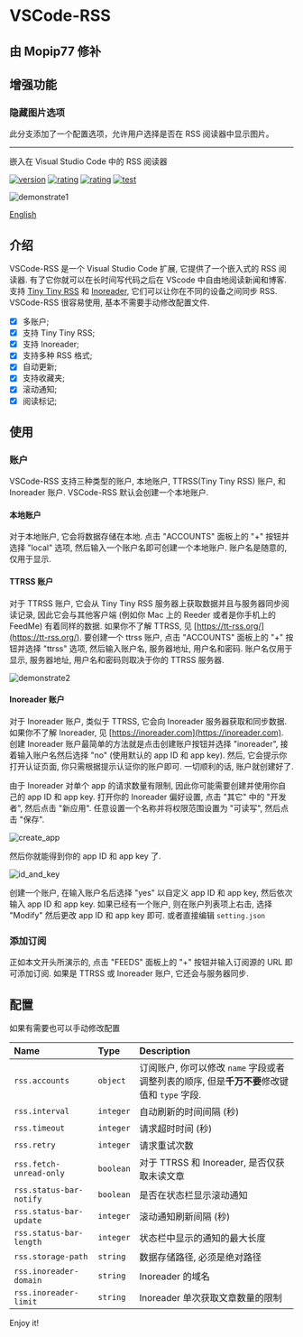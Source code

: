# VSCode-RSS

## 由 Mopip77 修补

## 增强功能

### 隐藏图片选项

此分支添加了一个配置选项，允许用户选择是否在 RSS 阅读器中显示图片。

---

嵌入在 Visual Studio Code 中的 RSS 阅读器

[![version](https://vsmarketplacebadge.apphb.com/version-short/luyuhuang.rss.svg)](https://marketplace.visualstudio.com/items?itemName=luyuhuang.rss)
[![rating](https://vsmarketplacebadge.apphb.com/rating-short/luyuhuang.rss.svg)](https://marketplace.visualstudio.com/items?itemName=luyuhuang.rss)
[![rating](https://vsmarketplacebadge.apphb.com/installs-short/luyuhuang.rss.svg)](https://marketplace.visualstudio.com/items?itemName=luyuhuang.rss)
[![test](https://github.com/luyuhuang/vscode-rss/workflows/test/badge.svg)](https://github.com/luyuhuang/vscode-rss/actions/)

![demonstrate1](https://s1.ax1x.com/2020/06/18/Nmyedf.gif)

[English](README.md)

## 介绍

VSCode-RSS 是一个 Visual Studio Code 扩展, 它提供了一个嵌入式的 RSS 阅读器. 有了它你就可以在长时间写代码之后在 VScode 中自由地阅读新闻和博客. 支持 [Tiny Tiny RSS](https://tt-rss.org/) 和 [Inoreader](https://inoreader.com), 它们可以让你在不同的设备之间同步 RSS. VSCode-RSS 很容易使用, 基本不需要手动修改配置文件.

- [x] 多账户;
- [x] 支持 Tiny Tiny RSS;
- [x] 支持 Inoreader;
- [x] 支持多种 RSS 格式;
- [x] 自动更新;
- [x] 支持收藏夹;
- [x] 滚动通知;
- [x] 阅读标记;

## 使用

### 账户

VSCode-RSS 支持三种类型的账户, 本地账户, TTRSS(Tiny Tiny RSS) 账户, 和 Inoreader 账户. VSCode-RSS 默认会创建一个本地账户.

#### 本地账户

对于本地账户, 它会将数据存储在本地. 点击 "ACCOUNTS" 面板上的 "+" 按钮并选择 "local" 选项, 然后输入一个账户名即可创建一个本地账户. 账户名是随意的, 仅用于显示.

#### TTRSS 账户

对于 TTRSS 账户, 它会从 Tiny Tiny RSS 服务器上获取数据并且与服务器同步阅读记录, 因此它会与其他客户端 (例如你 Mac 上的 Reeder 或者是你手机上的 FeedMe) 有着同样的数据. 如果你不了解 TTRSS, 见 [https://tt-rss.org/](https://tt-rss.org/). 要创建一个 ttrss 账户, 点击 "ACCOUNTS" 面板上的 "+" 按钮并选择 "ttrss" 选项, 然后输入账户名, 服务器地址, 用户名和密码. 账户名仅用于显示, 服务器地址, 用户名和密码则取决于你的 TTRSS 服务器.

![demonstrate2](https://s1.ax1x.com/2020/05/20/YoIWvR.gif)

#### Inoreader 账户

对于 Inoreader 账户, 类似于 TTRSS, 它会向 Inoreader 服务器获取和同步数据. 如果你不了解 Inoreader, 见 [https://inoreader.com](https://inoreader.com). 创建 Inoreader 账户最简单的方法就是点击创建账户按钮并选择 "inoreader", 接着输入账户名然后选择 "no" (使用默认的 app ID 和 app key). 然后, 它会提示你打开认证页面, 你只需根据提示认证你的账户即可. 一切顺利的话, 账户就创建好了.

由于 Inoreader 对单个 app 的请求数量有限制, 因此你可能需要创建并使用你自己的 app ID 和 app key. 打开你的 Inoreader 偏好设置, 点击 "其它" 中的 "开发者", 然后点击 "新应用". 任意设置一个名称并将权限范围设置为 "可读写", 然后点击 "保存".

![create_app](https://s1.ax1x.com/2020/09/04/wk0zdK.png)

然后你就能得到你的 app ID 和 app key 了.

![id_and_key](https://s1.ax1x.com/2020/09/04/wkBcTK.png)

创建一个账户, 在输入账户名后选择 "yes" 以自定义 app ID 和 app key, 然后依次输入 app ID 和 app key. 如果已经有一个账户, 则在账户列表项上右击, 选择 "Modify" 然后更改 app ID 和 app key 即可. 或者直接编辑 `setting.json`

### 添加订阅

正如本文开头所演示的, 点击 "FEEDS" 面板上的 "+" 按钮并输入订阅源的 URL 即可添加订阅. 如果是 TTRSS 或 Inoreader 账户, 它还会与服务器同步.

## 配置

如果有需要也可以手动修改配置

| Name | Type | Description |
|:-----|:-----|:------------|
| `rss.accounts` | `object` | 订阅账户, 你可以修改 `name` 字段或者调整列表的顺序, 但是**千万不要**修改键值和 `type` 字段. |
| `rss.interval` | `integer` | 自动刷新的时间间隔 (秒) |
| `rss.timeout` | `integer` | 请求超时时间 (秒) |
| `rss.retry` | `integer` | 请求重试次数 |
| `rss.fetch-unread-only` | `boolean` | 对于 TTRSS 和 Inoreader, 是否仅获取未读文章 |
| `rss.status-bar-notify` | `boolean` | 是否在状态栏显示滚动通知 |
| `rss.status-bar-update` | `integer` | 滚动通知刷新间隔 (秒) |
| `rss.status-bar-length` | `integer` | 状态栏中显示的通知的最大长度 |
| `rss.storage-path` | `string` | 数据存储路径, 必须是绝对路径 |
| `rss.inoreader-domain` | `string` | Inoreader 的域名 |
| `rss.inoreader-limit` | `string` | Inoreader 单次获取文章数量的限制 |

Enjoy it!
